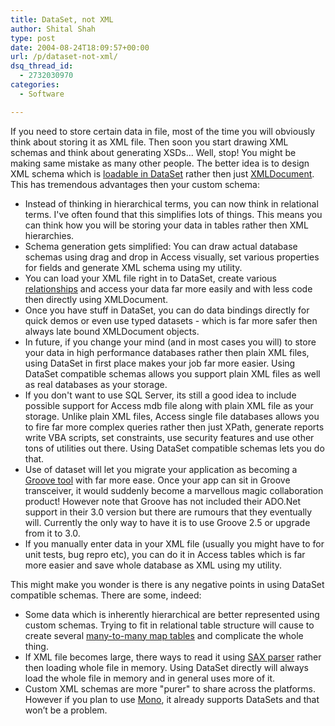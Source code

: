 ```yaml
---
title: DataSet, not XML
author: Shital Shah
type: post
date: 2004-08-24T18:09:57+00:00
url: /p/dataset-not-xml/
dsq_thread_id:
  - 2732030970
categories:
  - Software

---
```

If you need to store certain data in file, most of the time you will obviously think about storing it as XML file. Then soon you start drawing XML schemas and think about generating XSDs... Well, stop! You might be making same mistake as many other people. The better idea is to design XML schema which is [loadable in DataSet][1] rather then just [XMLDocument][2]. This has tremendous advantages then your custom schema:

  * Instead of thinking in hierarchical terms, you can now think in relational terms. I've often found that this simplifies lots of things. This means you can think how you will be storing your data in tables rather then XML hierarchies.
  * Schema generation gets simplified: You can draw actual database schemas using drag and drop in Access visually, set various properties for fields and generate XML schema using my utility.
  * You can load your XML file right in to DataSet, create various [relationships][3] and access your data far more easily and with less code then directly using XMLDocument. 
  * Once you have stuff in DataSet, you can do data bindings directly for quick demos or even use typed datasets - which is far more safer then always late bound XMLDocument objects.
  * In future, if you change your mind (and in most cases you will) to store your data in high performance databases rather then plain XML files, using DataSet in first place makes your job far more easier. Using DataSet compatible schemas allows you support plain XML files as well as real databases as your storage.
  * If you don't want to use SQL Server, its still a good idea to include possible support for Access mdb file along with plain XML file as your storage. Unlike plain XML files, Access single file databases allows you to fire far more complex queries rather then just XPath, generate reports write VBA scripts, set constraints, use security features and use other tons of utilities out there. Using DataSet compatible schemas lets you do that.
  * Use of dataset will let you migrate your application as becoming a [Groove tool][4] with far more ease. Once your app can sit in Groove transceiver, it would suddenly become a marvellous magic collaboration product! However note that Groove has not included their ADO.Net support in their 3.0 version but there are rumours that they eventually will. Currently the only way to have it is to use Groove 2.5 or upgrade from it to 3.0. 
  * If you manually enter data in your XML file (usually you might have to for unit tests, bug repro etc), you can do it in Access tables which is far more easier and save whole database as XML using my utility.

This might make you wonder is there is any negative points in using DataSet compatible schemas. There are some, indeed:

  * Some data which is inherently hierarchical are better represented using custom schemas. Trying to fit in relational table structure will cause to create several [many-to-many map tables][5] and complicate the whole thing. 
  * If XML file becomes large, there ways to read it using [SAX parser][6] rather then loading whole file in memory. Using DataSet directly will always load the whole file in memory and in general uses more of it. 
  * Custom XML schemas are more "purer" to share across the platforms. However if you plan to use [Mono][7], it already supports DataSets and that won’t be a problem.

 [1]: http://msdn.microsoft.com/library/default.asp?url=/library/en-us/cpguide/html/cpconloadingdatasetfromxml.asp
 [2]: http://msdn.microsoft.com/library/default.asp?url=/library/en-us/cpref/html/frlrfsystemxmlxmldocumentclasstopic.asp
 [3]: http://msdn.microsoft.com/library/default.asp?url=/library/en-us/cpguide/html/_mapping_xsd_relationships_to_dataset_relationships.asp
 [4]: http://docs.groove.net/dev/currentbuild/platform/wwhelp/wwhimpl/js/html/wwhelp.htm?href=Net%20Lead.html
 [5]: http://www.ehow.com/how_13626_define-many-many.html
 [6]: http://www.xml.com/pub/a/2001/02/14/perlsax.html
 [7]: http://www.mono-project.com/about/index.html
